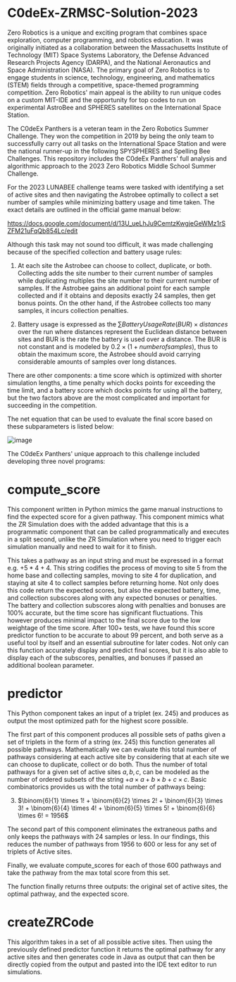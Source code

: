 # C0deEx-ZRMSC-Solution-2023
Zero Robotics is a unique and exciting program that combines space exploration, computer programming, and robotics education. It was originally initiated as a collaboration between the Massachusetts Institute of Technology (MIT) Space Systems Laboratory, the Defense Advanced Research Projects Agency (DARPA), and the National Aeronautics and Space Administration (NASA). The primary goal of Zero Robotics is to engage students in science, technology, engineering, and mathematics (STEM) fields through a competitive, space-themed programming competition. Zero Robotics' main appeal is the ability to run unique codes on a custom MIT-IDE and the opportunity for top codes to run on experimental AstroBee and SPHERES satellites on the International Space Station.

The C0deEx Panthers is a veteran team in the Zero Robotics Summer Challenge. They won the competition in 2019 by being the only team to successfully carry out all tasks on the International Space Station and were the national runner-up in the following SPYSPHERES and Spelling Bee Challenges. This repository includes the C0deEx Panthers' full analysis and algorithmic approach to the 2023 Zero Robotics Middle School Summer Challenge.

For the 2023 LUNABEE challenge teams were tasked with identifying a set of active sites and then navigating the Astrobee optimally to collect a set number of samples while minimizing battery usage and time taken. The exact details are outlined in the official game manual below:

https://docs.google.com/document/d/13U_ueLhJu9CemtzKwgjeGeWMz1rSZFM21uFqQb854Lc/edit

Although this task may not sound too difficult, it was made challenging because of the specified collection and battery usage rules:

1. At each site the Astrobee can choose to collect, duplicate, or both. Collecting adds the site number to their current number of samples while duplicating multiples the site number to their current number of samples. If the Astrobee gains an additional point for each sample collected and if it obtains and deposits exactly 24 samples, then get bonus points. On the other hand, if the Astrobee collects too many samples, it incurs collection penalties.

2. Battery usage is expressed as the $\sum Battery Usage Rate (BUR) \times distances$ over the run where distances represent the Euclidean distance between sites and BUR is the rate the battery is used over a distance. The BUR is not constant and is modeled by $0.2 \times (1 + number of samples)$, thus to obtain the maximum score, the Astrobee should avoid carrying considerable amounts of samples over long distances.

There are other components: a time score which is optimized with shorter simulation lengths, a time penalty which docks points for exceeding the time limit, and a battery score which docks points for using all the battery, but the two factors above are the most complicated and important for succeeding in the competition.

The net equation that can be used to evaluate the final score based on these subparameters is listed below:

![image](https://github.com/ArmWarrior25/C0deEx-ZRMSC-Solution/assets/87990660/320b4bce-bd8d-49b4-bdc8-a7c25d8bae57)

The C0deEx Panthers' unique approach to this challenge included developing three novel programs:

# compute_score
 
This component written in Python mimics the game manual instructions to find the expected score for a given pathway. This component mimics what the ZR Simulation does with the added advantage that this is a programmatic component that can be called programmatically and executes in a split second, unlike the ZR Simulation where you need to trigger each simulation manually and need to wait for it to finish. 

This takes a pathway as an input string and must be expressed in a format e.g. $+5*4+4$. This string codifies the process of moving to site 5 from the home base and collecting samples, moving to site 4 for duplication, and staying at site 4 to collect samples before returning home. 
Not only does this code return the expected scores, but also the expected battery, time, and collection subscores along with any expected bonuses or penalties. The battery and collection subscores along with penalties and bonuses are 100% accurate, but the time score has significant fluctuations. This however produces minimal impact to the final score due to the low weightage of the time score. After 100+ tests, we have found this score predictor function to be accurate to about $99$ percent, and both serve as a useful tool by itself and an essential subroutine for later codes. Not only can this function accurately display and predict final scores, but it is also able to display each of the subscores, penalties, and bonuses if passed an additional boolean parameter.



# predictor

This Python component takes an input of a triplet (ex. $2 4 5$) and produces as output the most optimized path for the highest score possible. 


The first part of this component produces all possible sets of paths given a set of triplets in the form of a string (ex. $2 4 5$) this function generates all possible pathways. Mathematically we can evaluate this total number of pathways considering at each active site by considering that at each site we can choose to duplicate, collect or do both. Thus the number of total pathways for a given set of active sites $a, b, c$, can be modeled as the number of ordered subsets of the string $+a \times a+b \times b+c \times c$. Basic combinatorics provides us with the total number of pathways being:

3. $\binom{6}{1} \times 1! + \binom{6}{2} \times 2! + \binom{6}{3} \times 3! + \binom{6}{4} \times 4! + \binom{6}{5} \times 5! + \binom{6}{6} \times 6! = 1956$

The second part of this component eliminates the extraneous paths and only keeps the pathways with 24 samples or less. In our findings, this reduces the number of pathways from 1956 to 600 or less for any set of triplets of Active sites. 

Finally, we evaluate compute_scores for each of those 600 pathways and take the pathway from the max total score from this set. 

The function finally returns three outputs: the original set of active sites, the optimal pathway, and the expected score.

# createZRCode

This algorithm takes in a set of all possible active sites. Then using the previously defined predictor function it returns the optimal pathway for any active sites and then generates code in Java as output that can then be directly copied from the output and pasted into the IDE text editor to run simulations. 


